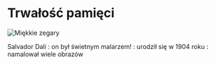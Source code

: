 # Trwałość pamięci

![Miękkie zegary](https://user-images.githubusercontent.com/8331614/215898827-61908788-5418-47ec-9007-82bb82351d26.png)

Salvador Dali
:    on był świetnym malarzem!
:    urodził się w 1904 roku
:    namalował wiele obrazów

